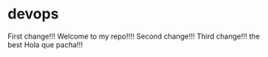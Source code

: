 # devops

First change!!! Welcome to my repo!!!!
Second change!!!
Third change!!! the best
Hola que pacha!!!
